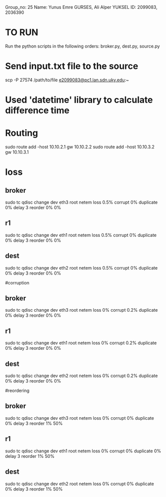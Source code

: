 Group_no: 25
Name: Yunus Emre GURSES, Ali Alper YUKSEL
ID: 2099083, 2036390

# TO RUN
Run the python scripts in the following orders: broker.py, dest.py, source.py

# Send input.txt file to the source

scp -P 27574 /path/to/file e2099083@pc1.lan.sdn.uky.edu:~

# Used 'datetime' library to calculate difference time

# Routing

sudo route add -host 10.10.2.1 gw 10.10.2.2
sudo route add -host 10.10.3.2 gw 10.10.3.1

# loss
## broker
sudo tc qdisc change dev eth3 root netem loss 0.5% corrupt 0% duplicate 0% delay 3 reorder 0% 0%
## r1
sudo tc qdisc change dev eth1 root netem loss 0.5% corrupt 0% duplicate 0% delay 3 reorder 0% 0%
## dest
sudo tc qdisc change dev eth2 root netem loss 0.5% corrupt 0% duplicate 0% delay 3 reorder 0% 0%

#corruption
## broker
sudo tc qdisc change dev eth3 root netem loss 0% corrupt 0.2% duplicate 0% delay 3 reorder 0% 0%
## r1
sudo tc qdisc change dev eth1 root netem loss 0% corrupt 0.2% duplicate 0% delay 3 reorder 0% 0%
## dest
sudo tc qdisc change dev eth2 root netem loss 0% corrupt 0.2% duplicate 0% delay 3 reorder 0% 0%

#reordering
## broker
sudo tc qdisc change dev eth3 root netem loss 0% corrupt 0% duplicate 0% delay 3 reorder 1% 50%
## r1
sudo tc qdisc change dev eth1 root netem loss 0% corrupt 0% duplicate 0% delay 3 reorder 1% 50%
## dest
sudo tc qdisc change dev eth2 root netem loss 0% corrupt 0% duplicate 0% delay 3 reorder 1% 50%

 